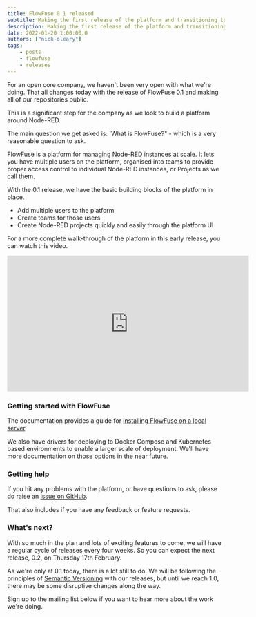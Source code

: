 ```yaml
---
title: FlowFuse 0.1 released
subtitle: Making the first release of the platform and transitioning to open development
description: Making the first release of the platform and transitioning to open development
date: 2022-01-20 1:00:00.0
authors: ["nick-oleary"]
tags:
    - posts
    - flowfuse
    - releases
---
```


For an open core company, we haven't been very open with what we're doing. That all
changes today with the release of FlowFuse 0.1 and making all of our repositories
public.

This is a significant step for the company as we look to build a platform around Node-RED.

<!--more-->

The main question we get asked is: 'What is FlowFuse?" - which is a very reasonable
question to ask.

FlowFuse is a platform for managing Node-RED instances at scale. It lets you have
multiple users on the platform, organised into teams to provide proper access control
to individual Node-RED instances, or Projects as we call them.

With the 0.1 release, we have the basic building blocks of the platform in place.

 - Add multiple users to the platform
 - Create teams for those users
 - Create Node-RED projects quickly and easily through the platform UI

For a more complete walk-through of the platform in this early release, you can
watch this video.

<iframe width="560" height="315" src="https://www.youtube.com/embed/YYZDx8n17Ys" title="YouTube video player" frameborder="0" allow="accelerometer; autoplay; clipboard-write; encrypted-media; gyroscope; picture-in-picture" allowfullscreen></iframe>


### Getting started with FlowFuse

The documentation provides a guide for [installing FlowFuse on a local server](https://github.com/FlowFuse/flowforge/tree/main/docs).

We also have drivers for deploying to Docker Compose and Kubernetes based environments
to enable a larger scale of deployment. We'll have more documentation on those options
in the near future.

### Getting help

If you hit any problems with the platform, or have questions to ask, please do
raise an [issue on GitHub](https://github.com/FlowFuse/flowforge/issues).

That also includes if you have any feedback or feature requests.

### What's next?

With so much in the plan and lots of exciting features to come, we will have a
regular cycle of releases every four weeks. So you can expect the next release, 0.2,
on Thursday 17th February.

As we're only at 0.1 today, there is a lot still to do. We will be following the
principles of [Semantic Versioning](https://semver.org/) with our releases,
but until we reach 1.0, there may be some disruptive changes along the way.

Sign up to the mailing list below if you want to hear more about the work we're
doing.
